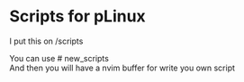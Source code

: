 # Scripts for pLinux

I put this on /scripts

You can use # new_scripts  
And then you will have a nvim buffer for write you own script
